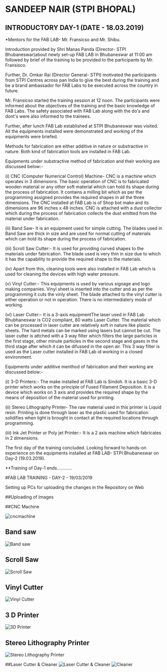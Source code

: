 # SANDEEP NAIR (STPI BHOPAL)
## INTRODUCTORY DAY-1 (DATE - 18.03.2019)
*Mentors for the FAB LAB- Mr. Fransicso and Mr. Shibu.

Introduction provided by Shri Manas Panda (Director- STPI Bhubaneswar)about newly set-up FAB LAB in Bhubaneswar at 11:00 am followed by brief of the training to be provided to the participants by Mr. Fransisco.

Further, Dr. Omkar Rai (Director General- STPI) motivated the participants from STPI Centres across pan India to give the best during the training and be a brand ambassador for FAB Labs to be executed across the country in future.

Mr. Fransicso started the training session at 12 noon. The participants were informed about the objectives of the training and the basic knowledge of FAB Labs. The safety associated with FAB Lab along with the do's and dont's were also informed to the trainees.

Further, after lunch FAB Lab established at STPI Bhubaneswar was visited.
All the equipments installed were demonstrated and working of the equipments were briefed.

Methods for fabrication are either additive in nature or substractive in nature. Both kind of fabrication tools are installed in FAB Lab.

Equipments under substractive method of fabrication and their working are discussed below:-

(i) CNC (Computer Numerical Control) Machine- CNC is a machine which operates in 3 dimensions. The basic operation of CNC is to             fabricated wooden material or any other soft material which can hold its shape during the process of fabrication. It contains a         milling bit which as per the programming assigned provides the required shapes in all the three dimensions. The CNC installed at FAB     Lab is of Shop bot make and its dimensions are 96 inches x 48 inches. CNC is attached with a dust collector which during the process     of fabrication collects the dust emitted from the material under fabrication.

(ii) Band Saw- It is an equipment used for simple cutting. The blades used in Band Saw are thick in size and are used for normal cutting      of materials which can hold its shape during the process of fabrication.

(iii) Scroll Saw Cutter:- It is used for providing curved shapes to the materials under fabrication. The blade used is very thin in size       due to which it has the capability to provide the required shape to the materials.

(iv) Apart from this, cleaning tools were also installed in FAB Lab which is used for cleaning the devices with high water pressure.

(v) Vinyl Cutter:- This equipments is used by various signage and logo making companies. Vinyl sheet is inserted into the cutter and as       per the programming it cuts the vinly sheet. The blade attached to the vinyl cutter is either operation or not in operation. There       is no intermediatery mode of working.

(vi) Laser Cutter:- It is a 3-axis equipmentThe laser used in FAB Lab Bhubhaneswar is CO2 compliant, 80 watts Laser Cutter. The material      which can be processed in laser cutter are relatively soft in nature like plastic sheets. The hard metals can be marked using            lasers but cannot be cut. The laser cutter is attched with a 3 way filter which filters the large particles in the first stage,          other minute particles in the second stage and gases in the third stage after which it can be difussed in the open air. This 3 way      filter is used as the Laser cutter installed in FAB Lab id working in a closed environment.

Equipments under additive menthod of fabrication and their working are discussed below:-

(i) 3-D Printers:- The make installed at FAB Lab is Sindoh. It is a basic 3-D printer which works on the principle of Fused Fillament       Deposition. It is a device which works on 3 axis and provides the required shape by the means of deposition of the material used for     printing.




(ii) Stereo Lithography Printer- The raw material used in this printer is Liquid resin. Printing is done through laser as the plastic        used for fabrication solidifies when light is brought in contact at the required locations through programming.

(iii) Ink Jet Printer or Poly jet Printer:- It is a 2 axis machine which fabricates in 2 dimensions. 

The first day of the training concluded. Looking forward to hands-on experience on the equipments installed at FAB LAB- STPI Bhubaneswar on Day-2 (19.03.2019). 

**Training of Day-1 ends............



#FAB LAB TRAINING - DAY-2 - 19/03/2019

Setting up PCs for uploading the changes in the Repository on Web

##Uploading of Images


##CNC Machine

![cncmachine](shopbot.jpg)

## Band saw
![Band saw](Band-Saw.jpg)

## Scroll Saw
![Scroll Saw](Scroll-Saw.jpg)

## Vinyl Cutter
![Vinyl Cutter](Vinyl-cutter.jpg)

## 3 D Printer
![3D Printer](3D-Printer.jpg)

## Stereo Lithography Printer
![Stereo Lithography Printer](stereo-lithography-printer.jpg)

##Laser Cutter & Cleaner
![Laser Cutter & Cleaner](Laser-cutter)
![Cleaner](cleaner-laser-cutter.jpg)




